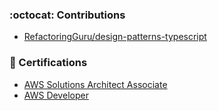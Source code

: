 ### :octocat: Contributions

- [RefactoringGuru/design-patterns-typescript](https://github.com/RefactoringGuru/design-patterns-typescript)


### :bookmark: Certifications
- [AWS Solutions Architect Associate](https://www.credly.com/badges/9c233e40-84d8-46b9-8b3b-a81de9818eb0/public_url)
- [AWS Developer](https://www.credly.com/badges/0c1d4810-0bea-443e-8aa2-e1e7a3b38fe3/public_url)
